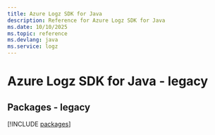 ```yaml
---
title: Azure Logz SDK for Java
description: Reference for Azure Logz SDK for Java
ms.date: 10/10/2025
ms.topic: reference
ms.devlang: java
ms.service: logz
---
```

# Azure Logz SDK for Java - legacy
## Packages - legacy
[!INCLUDE [packages](logz-index.md)]